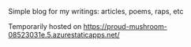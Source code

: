 Simple blog for my writings: articles, poems, raps, etc

Temporarily hosted on https://proud-mushroom-08523031e.5.azurestaticapps.net/
